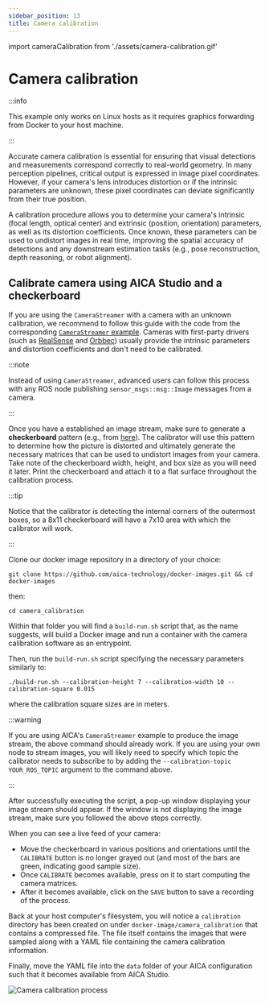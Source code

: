 ```yaml
---
sidebar_position: 13
title: Camera calibration
---
```


import cameraCalibration from './assets/camera-calibration.gif'

# Camera calibration

:::info

This example only works on Linux hosts as it requires graphics forwarding from Docker to your host machine.

:::

Accurate camera calibration is essential for ensuring that visual detections and measurements correspond correctly to
real-world geometry. In many perception pipelines, critical output is expressed in image pixel coordinates. However, if
your camera's lens introduces distortion or if the intrinsic parameters are unknown, these pixel coordinates can deviate
significantly from their true position.

A calibration procedure allows you to determine your camera's intrinsic (focal length, optical center) and extrinsic
(position, orientation) parameters, as well as its distortion coefficients. Once known, these parameters can be used to
undistort images in real time, improving the spatial accuracy of detections and any downstream estimation tasks (e.g.,
pose reconstruction, depth reasoning, or robot alignment).

## Calibrate camera using AICA Studio and a checkerboard

If you are using the `CameraStreamer` with a camera with an unknown calibration, we recommend to follow this guide with
the code from the corresponding [`CameraStreamer` example](./camera-streamer.md). Cameras with first-party drivers (such
as [RealSense](./realsense-component.md) and [Orbbec](./orbbec-component.md)) usually provide the intrinsic parameters
and distortion coefficients and don't need to be calibrated.

:::note

Instead of using `CameraStreamer`, advanced users can follow this process with any ROS node publishing
`sensor_msgs::msg::Image` messages from a camera.

:::

Once you have a established an image stream, make sure to generate a **checkerboard** pattern (e.g., from
[here](https://calib.io/pages/camera-calibration-pattern-generator)). The calibrator will use this pattern to determine
how the picture is distorted and ultimately generate the necessary matrices that can be used to undistort images from
your camera. Take note of the checkerboard width, height, and box size as you will need it later. Print the checkerboard
and attach it to a flat surface throughout the calibration process.

:::tip

Notice that the calibrator is detecting the internal corners of the outermost boxes, so a 8x11 checkerboard will have a
7x10 area with which the calibrator will work.

:::

Clone our docker image repository in a directory of your choice:

```shell
git clone https://github.com/aica-technology/docker-images.git && cd docker-images
```

then:

```shell
cd camera_calibration
```

Within that folder you will find a `build-run.sh` script that, as the name suggests, will build a Docker image and run a
container with the camera calibration software as an entrypoint.


Then, run the `build-run.sh` script specifying the necessary parameters similarly to:

```shell
./build-run.sh --calibration-height 7 --calibration-width 10 --calibration-square 0.015
```

where the calibration square sizes are in meters.

:::warning

If you are using AICA's `CameraStreamer` example to produce the image stream, the above command should already work.
If you are using your own node to stream images, you will likely need to specify which topic the calibrator needs to
subscribe to by adding the `--calibration-topic YOUR_ROS_TOPIC` argument to the command above.

:::

After successfully executing the script, a pop-up window displaying your image stream should appear. If the window is
not displaying the image stream, make sure you followed the above steps correctly.

When you can see a live feed of your camera:

- Move the checkerboard in various positions and orientations until the `CALIBRATE` button is no longer grayed out (and
most of the bars are green, indicating good sample size).
- Once `CALIBRATE` becomes available, press on it to start computing the camera matrices.
- After it becomes available, click on the `SAVE` button to save a recording of the process.

Back at your host computer's filesystem, you will notice a `calibration` directory has been created on under
`docker-image/camera_calibration` that contains a compressed file. The file itself contains the images that were sampled
along with a YAML file containing the camera calibration information.

Finally, move the YAML file into the `data` folder of your AICA configuration such that it becomes available from AICA
Studio.

<div class="text--center">
  <img src={cameraCalibration} alt="Camera calibration process" />
</div>
